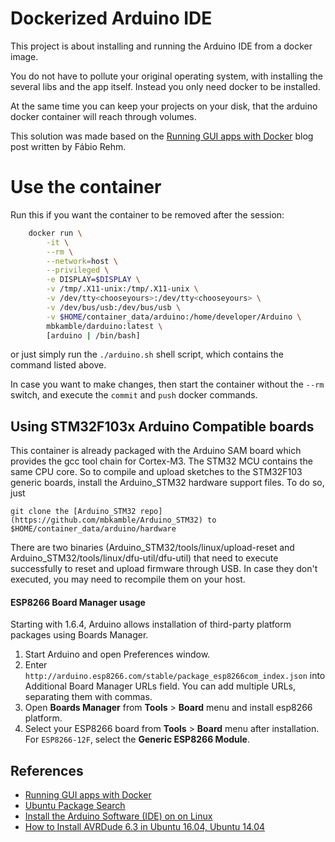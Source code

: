 Dockerized Arduino IDE
======================

This project is about installing and running the Arduino IDE from a docker image.

You do not have to pollute your original operating system,
with installing the several libs and the app itself.
Instead you only need docker to be installed.

At the same time you can keep your projects on your disk,
that the arduino docker container will reach through volumes.

This solution was made based on the
[Running GUI apps with Docker](http://fabiorehm.com/blog/2014/09/11/running-gui-apps-with-docker/)
blog post written by Fábio Rehm.

# Use the container

Run this if you want the container to be removed after the session:

```bash
    docker run \
        -it \
        --rm \
        --network=host \
        --privileged \
        -e DISPLAY=$DISPLAY \
        -v /tmp/.X11-unix:/tmp/.X11-unix \
        -v /dev/tty<chooseyours>:/dev/tty<chooseyours> \
        -v /dev/bus/usb:/dev/bus/usb \
        -v $HOME/container_data/arduino:/home/developer/Arduino \
        mbkamble/darduino:latest \
        [arduino | /bin/bash]
```

or just simply run the `./arduino.sh` shell script, which contains the command listed above.

In case you want to make changes, then start the container without the `--rm` switch, 
and execute the `commit` and `push` docker commands.

## Using STM32F103x Arduino Compatible boards

This container is already packaged with the Arduino SAM board which provides the gcc tool chain for Cortex-M3. The STM32 MCU contains the same CPU core. So to compile and upload sketches to the STM32F103 generic boards, install the Arduino_STM32 hardware support files. To do so, just 
```
git clone the [Arduino_STM32 repo](https://github.com/mbkamble/Arduino_STM32) to $HOME/container_data/arduino/hardware
```

There are two binaries (Arduino_STM32/tools/linux/upload-reset and Arduino_STM32/tools/linux/dfu-util/dfu-util) that need to execute successfully to reset and upload firmware through USB. In case they don't executed, you may need to recompile them on your host.

#### ESP8266 Board Manager usage

Starting with 1.6.4, Arduino allows installation of third-party platform packages using Boards Manager.

1. Start Arduino and open Preferences window.
2. Enter `http://arduino.esp8266.com/stable/package_esp8266com_index.json`
   into Additional Board Manager URLs field.
   You can add multiple URLs, separating them with commas.
3. Open __Boards Manager__ from __Tools__ > __Board__ menu and install esp8266 platform.
4. Select your ESP8266 board from __Tools__ > __Board__ menu after installation.
   For `ESP8266-12F`, select the __Generic ESP8266 Module__.


## References

- [Running GUI apps with Docker](http://fabiorehm.com/blog/2014/09/11/running-gui-apps-with-docker/)
- [Ubuntu Package Search](http://packages.ubuntu.com/)
- [Install the Arduino Software (IDE) on on Linux](https://www.arduino.cc/en/Guide/Linux/)
- [How to Install AVRDude 6.3 in Ubuntu 16.04, Ubuntu 14.04](http://ubuntuhandbook.org/index.php/2017/01/install-avrdude-6-4-ubuntu-16-04/)
